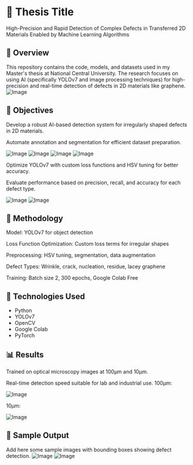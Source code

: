 # 🧠 Thesis Title
High-Precision and Rapid Detection of Complex Defects in Transferred 2D Materials Enabled by Machine Learning Algorithms

## 📄 Overview
This repository contains the code, models, and datasets used in my Master's thesis at National Central University. The research focuses on using AI (specifically YOLOv7 and image processing techniques) for high-precision and real-time detection of defects in 2D materials like graphene.
![Image](https://github.com/user-attachments/assets/f14159bf-1504-4656-8046-e83b09b8ad63)

## 🎯 Objectives
Develop a robust AI-based detection system for irregularly shaped defects in 2D materials.

Automate annotation and segmentation for efficient dataset preparation.

![Image](https://github.com/user-attachments/assets/2c691b18-eee3-49ea-9e87-2e8ed845922a)
![Image](https://github.com/user-attachments/assets/c0302862-92dd-4802-845f-dab1f8baed6f)
![Image](https://github.com/user-attachments/assets/2ab6ece1-0c36-4a15-a920-7e35a5d71e82)
![Image](https://github.com/user-attachments/assets/7677233b-e324-419d-aae3-ead0c2bc31de)

Optimize YOLOv7 with custom loss functions and HSV tuning for better accuracy.

Evaluate performance based on precision, recall, and accuracy for each defect type.

![Image](https://github.com/user-attachments/assets/afe7388f-1e5d-4bfc-9ab6-b9e78e2ce357)
![Image](https://github.com/user-attachments/assets/44f26e87-9cae-4ff2-a207-e961ef981bce)

## 🧪 Methodology
Model: YOLOv7 for object detection

Loss Function Optimization: Custom loss terms for irregular shapes

Preprocessing: HSV tuning, segmentation, data augmentation

Defect Types: Wrinkle, crack, nucleation, residue, lacey graphene

Training: Batch size 2, 300 epochs, Google Colab Free

## 🤖 Technologies Used
- Python
- YOLOv7
- OpenCV
- Google Colab
- PyTorch

## 📊 Results

Trained on optical microscopy images at 100µm and 10µm.

Real-time detection speed suitable for lab and industrial use.
100µm:

![Image](https://github.com/user-attachments/assets/be950d3f-1763-4c7e-bc52-1731281721f7)

10µm:

![Image](https://github.com/user-attachments/assets/feff16a7-91f9-48a2-9b32-a70240014c12)

## 📸 Sample Output
Add here some sample images with bounding boxes showing defect detection.
![Image](https://github.com/user-attachments/assets/b0237ce4-79e5-4d66-b8bd-14f26a7136a9)
![Image](https://github.com/user-attachments/assets/179b683e-1303-4928-b42a-dd22705fc7cb)
